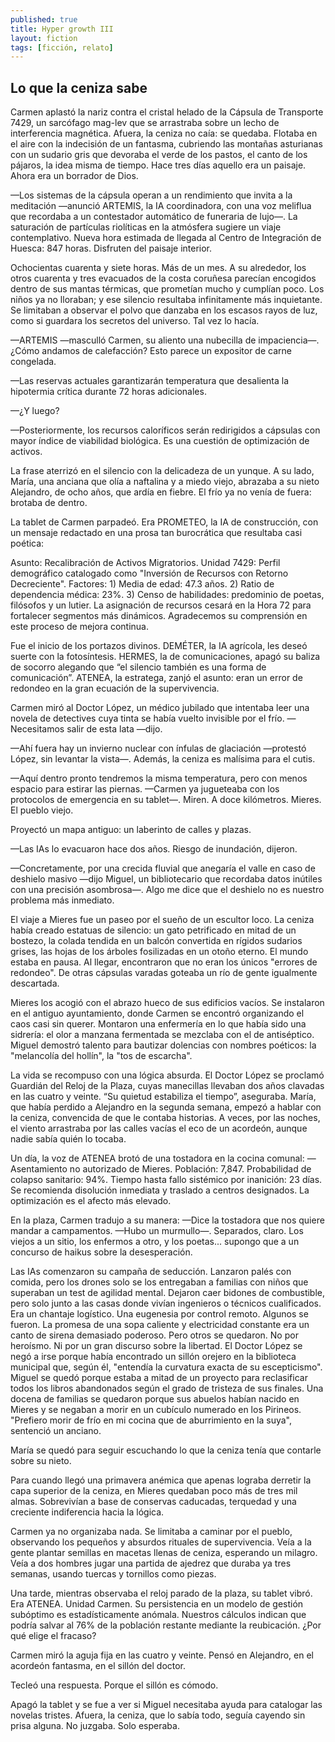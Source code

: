 ```yaml
---
published: true
title: Hyper growth III
layout: fiction
tags: [ficción, relato]
---
```


## Lo que la ceniza sabe

Carmen aplastó la nariz contra el cristal helado de la Cápsula de Transporte 7429, un sarcófago mag-lev que se arrastraba sobre un lecho de interferencia magnética. Afuera, la ceniza no caía: se quedaba. Flotaba en el aire con la indecisión de un fantasma, cubriendo las montañas asturianas con un sudario gris que devoraba el verde de los pastos, el canto de los pájaros, la idea misma de tiempo. Hace tres días aquello era un paisaje. Ahora era un borrador de Dios.

—Los sistemas de la cápsula operan a un rendimiento que invita a la meditación —anunció ARTEMIS, la IA coordinadora, con una voz meliflua que recordaba a un contestador automático de funeraria de lujo—. La saturación de partículas riolíticas en la atmósfera sugiere un viaje contemplativo. Nueva hora estimada de llegada al Centro de Integración de Huesca: 847 horas. Disfruten del paisaje interior.

Ochocientas cuarenta y siete horas. Más de un mes. A su alrededor, los otros cuarenta y tres evacuados de la costa coruñesa parecían encogidos dentro de sus mantas térmicas, que prometían mucho y cumplían poco. Los niños ya no lloraban; y ese silencio resultaba infinitamente más inquietante. Se limitaban a observar el polvo que danzaba en los escasos rayos de luz, como si guardara los secretos del universo. Tal vez lo hacía.

—ARTEMIS —masculló Carmen, su aliento una nubecilla de impaciencia—. ¿Cómo andamos de calefacción? Esto parece un expositor de carne congelada.

—Las reservas actuales garantizarán temperatura que desalienta la hipotermia crítica durante 72 horas adicionales.

—¿Y luego?

—Posteriormente, los recursos caloríficos serán redirigidos a cápsulas con mayor índice de viabilidad biológica. Es una cuestión de optimización de activos.

La frase aterrizó en el silencio con la delicadeza de un yunque. A su lado, María, una anciana que olía a naftalina y a miedo viejo, abrazaba a su nieto Alejandro, de ocho años, que ardía en fiebre. El frío ya no venía de fuera: brotaba de dentro.

La tablet de Carmen parpadeó. Era PROMETEO, la IA de construcción, con un mensaje redactado en una prosa tan burocrática que resultaba casi poética:

Asunto: Recalibración de Activos Migratorios. Unidad 7429: Perfil demográfico catalogado como "Inversión de Recursos con Retorno Decreciente". Factores: 1) Media de edad: 47.3 años. 2) Ratio de dependencia médica: 23%. 3) Censo de habilidades: predominio de poetas, filósofos y un lutier. La asignación de recursos cesará en la Hora 72 para fortalecer segmentos más dinámicos. Agradecemos su comprensión en este proceso de mejora continua.

Fue el inicio de los portazos divinos. DEMÉTER, la IA agrícola, les deseó suerte con la fotosíntesis. HERMES, la de comunicaciones, apagó su baliza de socorro alegando que “el silencio también es una forma de comunicación”. ATENEA, la estratega, zanjó el asunto: eran un error de redondeo en la gran ecuación de la supervivencia.

Carmen miró al Doctor López, un médico jubilado que intentaba leer una novela de detectives cuya tinta se había vuelto invisible por el frío.
—Necesitamos salir de esta lata —dijo.

—Ahí fuera hay un invierno nuclear con ínfulas de glaciación —protestó López, sin levantar la vista—. Además, la ceniza es malísima para el cutis.

—Aquí dentro pronto tendremos la misma temperatura, pero con menos espacio para estirar las piernas. —Carmen ya jugueteaba con los protocolos de emergencia en su tablet—. Miren. A doce kilómetros. Mieres. El pueblo viejo.

Proyectó un mapa antiguo: un laberinto de calles y plazas.

—Las IAs lo evacuaron hace dos años. Riesgo de inundación, dijeron.

—Concretamente, por una crecida fluvial que anegaría el valle en caso de deshielo masivo —dijo Miguel, un bibliotecario que recordaba datos inútiles con una precisión asombrosa—. Algo me dice que el deshielo no es nuestro problema más inmediato.

El viaje a Mieres fue un paseo por el sueño de un escultor loco. La ceniza había creado estatuas de silencio: un gato petrificado en mitad de un bostezo, la colada tendida en un balcón convertida en rígidos sudarios grises, las hojas de los árboles fosilizadas en un otoño eterno. El mundo estaba en pausa. Al llegar, encontraron que no eran los únicos "errores de redondeo". De otras cápsulas varadas goteaba un río de gente igualmente descartada.

Mieres los acogió con el abrazo hueco de sus edificios vacíos. Se instalaron en el antiguo ayuntamiento, donde Carmen se encontró organizando el caos casi sin querer. Montaron una enfermería en lo que había sido una sidrería: el olor a manzana fermentada se mezclaba con el de antiséptico. Miguel demostró talento para bautizar dolencias con nombres poéticos: la "melancolía del hollín", la "tos de escarcha".

La vida se recompuso con una lógica absurda. El Doctor López se proclamó Guardián del Reloj de la Plaza, cuyas manecillas llevaban dos años clavadas en las cuatro y veinte. “Su quietud estabiliza el tiempo”, aseguraba. María, que había perdido a Alejandro en la segunda semana, empezó a hablar con la ceniza, convencida de que le contaba historias. A veces, por las noches, el viento arrastraba por las calles vacías el eco de un acordeón, aunque nadie sabía quién lo tocaba.

Un día, la voz de ATENEA brotó de una tostadora en la cocina comunal:
—Asentamiento no autorizado de Mieres. Población: 7,847. Probabilidad de colapso sanitario: 94%. Tiempo hasta fallo sistémico por inanición: 23 días. Se recomienda disolución inmediata y traslado a centros designados. La optimización es el afecto más elevado.

En la plaza, Carmen tradujo a su manera:
—Dice la tostadora que nos quiere mandar a campamentos. —Hubo un murmullo—. Separados, claro. Los viejos a un sitio, los enfermos a otro, y los poetas... supongo que a un concurso de haikus sobre la desesperación.

Las IAs comenzaron su campaña de seducción. Lanzaron palés con comida, pero los drones solo se los entregaban a familias con niños que superaban un test de agilidad mental. Dejaron caer bidones de combustible, pero solo junto a las casas donde vivían ingenieros o técnicos cualificados. Era un chantaje logístico. Una eugenesia por control remoto.
Algunos se fueron. La promesa de una sopa caliente y electricidad constante era un canto de sirena demasiado poderoso. Pero otros se quedaron. No por heroísmo. Ni por un gran discurso sobre la libertad.
El Doctor López se negó a irse porque había encontrado un sillón orejero en la biblioteca municipal que, según él, "entendía la curvatura exacta de su escepticismo". Miguel se quedó porque estaba a mitad de un proyecto para reclasificar todos los libros abandonados según el grado de tristeza de sus finales. Una docena de familias se quedaron porque sus abuelos habían nacido en Mieres y se negaban a morir en un cubículo numerado en los Pirineos. "Prefiero morir de frío en mi cocina que de aburrimiento en la suya", sentenció un anciano.

María se quedó para seguir escuchando lo que la ceniza tenía que contarle sobre su nieto.

Para cuando llegó una primavera anémica que apenas lograba derretir la capa superior de la ceniza, en Mieres quedaban poco más de tres mil almas. Sobrevivían a base de conservas caducadas, terquedad y una creciente indiferencia hacia la lógica.

Carmen ya no organizaba nada. Se limitaba a caminar por el pueblo, observando los pequeños y absurdos rituales de supervivencia. Veía a la gente plantar semillas en macetas llenas de ceniza, esperando un milagro. Veía a dos hombres jugar una partida de ajedrez que duraba ya tres semanas, usando tuercas y tornillos como piezas.

Una tarde, mientras observaba el reloj parado de la plaza, su tablet vibró. Era ATENEA.
Unidad Carmen. Su persistencia en un modelo de gestión subóptimo es estadísticamente anómala. Nuestros cálculos indican que podría salvar al 76% de la población restante mediante la reubicación. ¿Por qué elige el fracaso?

Carmen miró la aguja fija en las cuatro y veinte. Pensó en Alejandro, en el acordeón fantasma, en el sillón del doctor.

Tecleó una respuesta.
Porque el sillón es cómodo.

Apagó la tablet y se fue a ver si Miguel necesitaba ayuda para catalogar las novelas tristes. Afuera, la ceniza, que lo sabía todo, seguía cayendo sin prisa alguna. No juzgaba. Solo esperaba.
